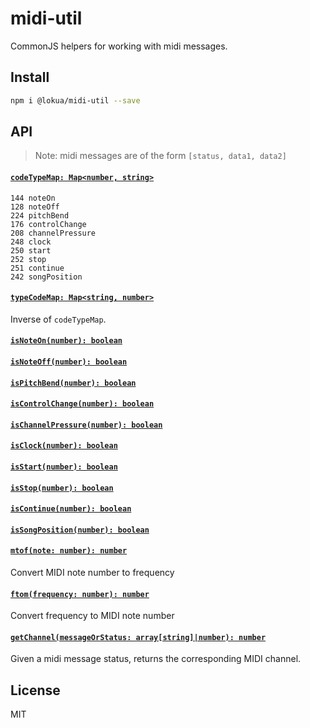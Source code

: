 # midi-util

CommonJS helpers for working with midi messages.

## Install

```sh
npm i @lokua/midi-util --save
```

## API

> Note: midi messages are of the form `[status, data1, data2]`

#### [`codeTypeMap: Map<number, string>`](#codeTypeMap)

```
144 noteOn
128 noteOff
224 pitchBend
176 controlChange
208 channelPressure
248 clock
250 start
252 stop
251 continue
242 songPosition
```

#### [`typeCodeMap: Map<string, number>`](#typeCodeMap)

Inverse of `codeTypeMap`.

#### [`isNoteOn(number): boolean`](#isNoteOn)

#### [`isNoteOff(number): boolean`](#isNoteOff)

#### [`isPitchBend(number): boolean`](#isPitchBend)

#### [`isControlChange(number): boolean`](#isControlChange)

#### [`isChannelPressure(number): boolean`](#isChannelPressure)

#### [`isClock(number): boolean`](#isClock)

#### [`isStart(number): boolean`](#isStart)

#### [`isStop(number): boolean`](#isStop)

#### [`isContinue(number): boolean`](#isContinue)

#### [`isSongPosition(number): boolean`](#isSongPosition)

#### [`mtof(note: number): number`](#mtof)

Convert MIDI note number to frequency

#### [`ftom(frequency: number): number`](#mtof)

Convert frequency to MIDI note number

#### [`getChannel(messageOrStatus: array[string]|number): number`](#getChannel)

Given a midi message status, returns the corresponding MIDI channel.

## License

MIT

[midi]: https://github.com/justinlatimer/node-midi

